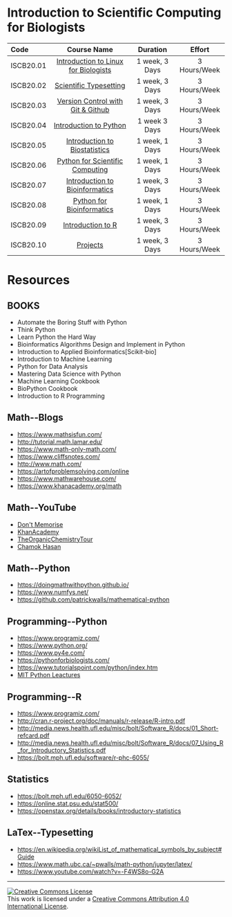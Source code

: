 # Introduction to Scientific Computing for Biologists
Code | Course Name | Duration | Effort
:-- | :--: | :--: | :--:
ISCB20.01 | [Introduction to Linux for Biologists](#) | 1 week, 3 Days | 3 Hours/Week
ISCB20.02 | [Scientific Typesetting](https://github.com/hdro/ISCB1002) | 1 week, 3 Days| 3 Hours/Week
ISCB20.03 | [Version Control with Git & Github](#) | 1 week, 3 Days | 3 Hours/Week
ISCB20.04 | [Introduction to Python](https://github.com/hdro/ISCB1006) | 1 week 3 Days | 3 Hours/Week
ISCB20.05 | [Introduction to Biostatistics](#) | 1 week, 1 Days |3 Hours/Week
ISCB20.06 | [Python for Scientific Computing](#) | 1 week, 1 Days |3 Hours/Week
ISCB20.07 | [Introduction to Bioinformatics](#) | 1 week, 3 Days | 3 Hours/Week
ISCB20.08 | [Python for Bioinformatics](#) | 1 week, 1 Days |3 Hours/Week  |   |   |
ISCB20.09 | [Introduction to R](#) | 1 week, 3 Days | 3 Hours/Week
ISCB20.10 | [Projects](#) | 1 week, 3 Days | 3 Hours/Week

# Resources

## BOOKS
- Automate the Boring Stuff with Python
- Think Python
- Learn Python the Hard Way
- Bioinformatics Algorithms Design and Implement in Python
- Introduction to Applied Bioinformatics[Scikit-bio]
- Introduction to Machine Learning
- Python for Data Analysis
- Mastering Data Science with Python
- Machine Learning Cookbook
- BioPython Cookbook
- Introduction to R Programming

## Math--Blogs
- https://www.mathsisfun.com/
- http://tutorial.math.lamar.edu/
- https://www.math-only-math.com/
- https://www.cliffsnotes.com/
- http://www.math.com/
- https://artofproblemsolving.com/online
- https://www.mathwarehouse.com/
- https://www.khanacademy.org/math

## Math--YouTube
- [Don't Memorise](https://www.youtube.com/channel/UCiTjCIT_9EXV1Wp1cY0zaUA)
- [KhanAcademy](https://www.youtube.com/user/khanacademy)
- [TheOrganicChemistryTour](https://www.youtube.com/channel/UCEWpbFLzoYGPfuWUMFPSaoA)
- [Chamok Hasan](https://www.youtube.com/user/ChamokHasan)

## Math--Python
- https://doingmathwithpython.github.io/
- https://www.numfys.net/
- https://github.com/patrickwalls/mathematical-python

## Programming--Python
- https://www.programiz.com/
- https://www.python.org/
- https://www.py4e.com/
- https://pythonforbiologists.com/
- https://www.tutorialspoint.com/python/index.htm
- [MIT Python Leactures](https://ocw.mit.edu/courses/electrical-engineering-and-computer-science/6-0001-introduction-to-computer-science-and-programming-in-python-fall-2016/)

## Programming--R
- https://www.programiz.com/
- http://cran.r-project.org/doc/manuals/r-release/R-intro.pdf
- http://media.news.health.ufl.edu/misc/bolt/Software_R/docs/01_Short-refcard.pdf
- http://media.news.health.ufl.edu/misc/bolt/Software_R/docs/07_Using_R_for_Introductory_Statistics.pdf
- https://bolt.mph.ufl.edu/software/r-phc-6055/

## Statistics
- https://bolt.mph.ufl.edu/6050-6052/
- https://online.stat.psu.edu/stat500/
- https://openstax.org/details/books/introductory-statistics


## LaTex--Typesetting
- https://en.wikipedia.org/wikiList_of_mathematical_symbols_by_subject#Guide
- https://www.math.ubc.ca/~pwalls/math-python/jupyter/latex/
- https://www.youtube.com/watch?v=-F4WS8o-G2A


<hr>
<a rel="license" href="http://creativecommons.org/licenses/by/4.0/"><img alt="Creative Commons License" style="border-width:0" src="https://i.creativecommons.org/l/by/4.0/88x31.png" /></a><br />This work is licensed under a <a rel="license" href="http://creativecommons.org/licenses/by/4.0/">Creative Commons Attribution 4.0 International License</a>.
